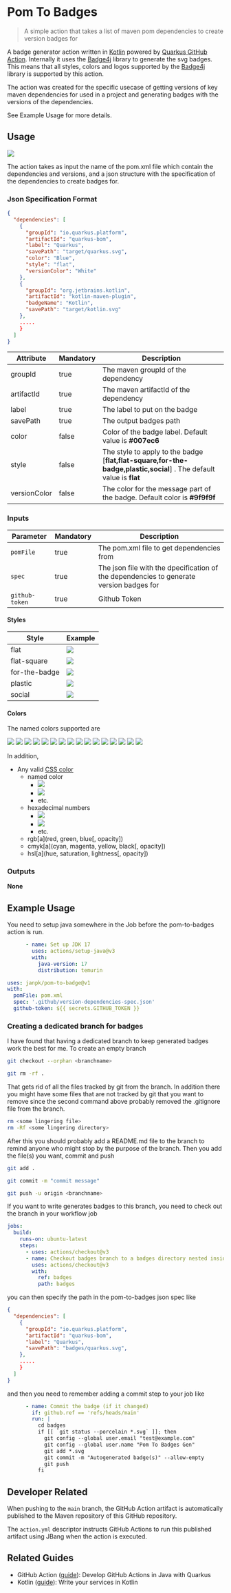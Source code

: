 # Pom To Badges

> A simple action that takes a list of maven pom dependencies to create version badges for

A badge generator action written in [Kotlin](https://kotlinlang.org/) powered
by [Quarkus GitHub Action](https://github.com/quarkiverse/quarkus-github-action). Internally it uses
the [Badge4j](https://github.com/silentsoft/badge4j) library to generate the svg badges. This means
that all styles, colors and logos supported by the [Badge4j](https://github.com/silentsoft/badge4j)
library is supported by this action.

The action was created for the specific usecase of getting versions of key maven dependencies for used in a project and
generating badges with the versions of the dependencies.

See Example Usage for more details.

## Usage

![](docfiles/default.svg)

The action takes as input the name of the pom.xml file which contain the dependencies and versions, and a json structure
with the specification of the dependencies to create badges for.

### Json Specification Format

```json
{
  "dependencies": [
    {
      "groupId": "io.quarkus.platform",
      "artifactId": "quarkus-bom",
      "label": "Quarkus",
      "savePath": "target/quarkus.svg",
      "color": "Blue",
      "style": "flat",
      "versionColor": "White"
    },
    {
      "groupId": "org.jetbrains.kotlin",
      "artifactId": "kotlin-maven-plugin",
      "badgeName": "Kotlin",
      "savePath": "target/kotlin.svg"
    },
    .....
    }
  ]
}
```

| Attribute    | Mandatory | Description                                                                                                         |
|--------------|-----------|---------------------------------------------------------------------------------------------------------------------|
| groupId      | true      | The maven groupId of the dependency                                                                                 |
| artifactId   | true      | The maven artifactId of the dependency                                                                              |
| label        | true      | The label to put on the badge                                                                                       |
| savePath     | true      | The output badges path                                                                                              | 
| color        | false     | Color of the badge label. Default value is __#007ec6__                                                              |
| style        | false     | The style to apply to the badge [**flat,flat-square,for-the-badge,plastic,social**] . The default value is __flat__ |
| versionColor | false     | The color for the message part of the badge. Default color is __#9f9f9f__                                           |

### Inputs

| Parameter      | Mandatory | Description                                                                             |
|----------------|-----------|-----------------------------------------------------------------------------------------|
| `pomFile`      | true      | The pom.xml file to get dependencies from                                               |
| `spec`         | true      | The json file with the dpecification of the dependencies to generate version badges for |
| `github-token` | true      | Github Token                                                                            |

#### Styles

| Style         | Example                       |
|---------------|-------------------------------|
| flat          | ![](docfiles/flat.svg)        |
| flat-square   | ![](docfiles/flat-square.svg) |
| for-the-badge | ![](docfiles/forthebadge.svg) |
| plastic       | ![](docfiles/plastic.svg)     |
| social        | ![](docfiles/social.svg)      |

#### Colors

The named colors supported are

![](docfiles/color-brightgreen.svg)
![](docfiles/color-green.svg)
![](docfiles/color-yellow.svg)
![](docfiles/color-yellowgreen.svg)
![](docfiles/color-orange.svg)
![](docfiles/color-red.svg)
![](docfiles/color-blue.svg)
![](docfiles/color-grey.svg)
![](docfiles/color-lightgrey.svg)
![](docfiles/color-gray.svg)
![](docfiles/color-lightgray.svg)
![](docfiles/color-critical.svg)
![](docfiles/color-important.svg)
![](docfiles/color-success.svg)
![](docfiles/color-informational.svg)
![](docfiles/color-inactive.svg)

In addition,

- Any valid [CSS color](https://developer.mozilla.org/en-US/docs/Web/CSS/color_value)
    - named color
        - ![](docfiles/color-black.svg)
        - ![](docfiles/color-rebeccapurple.svg)
        - etc.
    - hexadecimal numbers
        - ![](docfiles/color-ff69b4.svg)
        - ![](docfiles/color-9cf.svg)
        - etc.
    - rgb[a](red, green, blue[, opacity])
    - cmyk[a](cyan, magenta, yellow, black[, opacity])
    - hsl[a](hue, saturation, lightness[, opacity])

### Outputs

__None__

## Example Usage

You need to setup java somewhere in the Job before the pom-to-badges action is run.

```yaml
      - name: Set up JDK 17
        uses: actions/setup-java@v3
        with:
          java-version: 17
          distribution: temurin
```

```yaml
uses: janpk/pom-to-badge@v1
with:
  pomFile: pom.xml
  spec: '.github/version-dependencies-spec.json'
  github-token: ${{ secrets.GITHUB_TOKEN }}
```

### Creating a dedicated branch for badges

I have found that having a dedicated branch to keep generated badges work the best for me. To create
an empty branch

```bash
git checkout --orphan <branchname>

git rm -rf .
```

That gets rid of all the files tracked by git from the branch. In addition there you might have some
files that are not tracked by git that you want to remove since the second command above probably
removed the .gitignore file from the branch.

```bash
rm <some lingering file>
rm -Rf <some lingering directory>
```

After this you should probably add a README.md file to the branch to remind anyone who might stop by
the purpose of the branch. Then you add the file(s) you want, commit and push

```bash
git add .

git commit -m "commit message"

git push -u origin <branchname>
```

If you want to write generates badges to this branch, you need to check out the branch in your
workflow job

```yaml
jobs:
  build:
    runs-on: ubuntu-latest
    steps:
      - uses: actions/checkout@v3
      - name: Checkout badges branch to a badges directory nested inside first checkout
        uses: actions/checkout@v3
        with:
          ref: badges
          path: badges
```

you can then specify the path in the pom-to-badges json spec like

```json
{
  "dependencies": [
    {
      "groupId": "io.quarkus.platform",
      "artifactId": "quarkus-bom",
      "label": "Quarkus",
      "savePath": "badges/quarkus.svg",
    },
    .....
    }
  ]
}
```

and then you need to remember adding a commit step to your job like

```yaml
      - name: Commit the badge (if it changed)
        if: github.ref == 'refs/heads/main'
        run: |
          cd badges
          if [[ `git status --porcelain *.svg` ]]; then
            git config --global user.email "test@example.com"
            git config --global user.name "Pom To Badges Gen"
            git add *.svg
            git commit -m "Autogenerated badge(s)" --allow-empty
            git push
          fi
```

## Developer Related

When pushing to the `main` branch, the GitHub Action artifact is automatically published to the
Maven repository of this GitHub repository.

The `action.yml` descriptor instructs GitHub Actions to run this published artifact using JBang when
the action is executed.

## Related Guides

- GitHub
  Action ([guide](https://quarkiverse.github.io/quarkiverse-docs/quarkus-github-action/dev/index.html)):
  Develop GitHub Actions in Java with Quarkus
- Kotlin ([guide](https://quarkus.io/guides/kotlin)): Write your services in Kotlin
